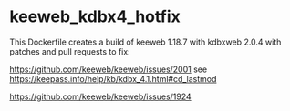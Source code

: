 # keeweb_kdbx4_hotfix

This Dockerfile creates a build of keeweb 1.18.7 with kdbxweb 2.0.4 with patches and pull requests to fix:

https://github.com/keeweb/keeweb/issues/2001 see https://keepass.info/help/kb/kdbx_4.1.html#cd_lastmod

https://github.com/keeweb/keeweb/issues/1924
